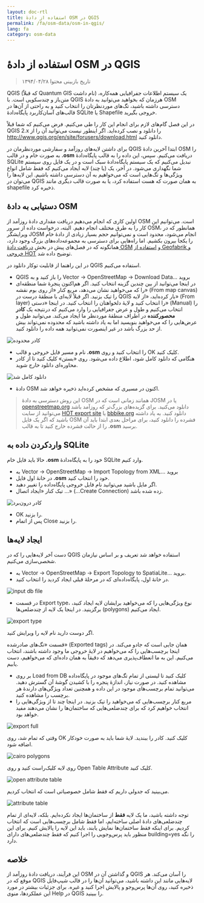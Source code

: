 ```yaml
---
layout: doc-rtl
title: استفاده از دادهٔ OSM در QGIS
permalink: /fa/osm-data/osm-in-qgis/
lang: fa
category: osm-data
---
```


استفاده از دادهٔ OSM در QGIS
=================

> تاریخ بازبینی محتوا ۱۳۹۴/۰۴/۲۸

QGIS (که قبلاً Quantum GIS نام داشت) یک سیستم اطلاعات جفرافیایی همه‌کاره، متن‌باز و چندسکویی است. با QGIS هرزمان که بخواهید می‌توانید به دادهٔ OSM دسترسی داشته باشید، تگ‌های موردنظرتان را انتخاب کنید و به راحتی از آن‌ها در قالب‌های آسان‌کاربرد پایگاه‌دادهٔ SQLite یا Shapefile خروجی بگیرید.  

در این فصل گام‌های لازم برای انجام این کار را طی می‌کنیم. فرض می‌کنیم که شما قبلاً QGIS 2.x را دانلود و نصب کرده‌اید. اگر اینطور نیست می‌توانید آن را از <http://www.qgis.org/en/site/forusers/download.html> دانلود کنید.  

برای داشتن لایه‌های روزآمد و سفارشی موردنظرمان در QGIS ابتدا آخرین دادهٔ OSM را به صورت خام و در قالب **‎.osm** دریافت می‌کنیم. سپس، این داده را به قالب پایگاه‌دادهٔ SQLite نبدیل می‌کنیم که یک سیستم پایگاه‌دادهٔ سبک است و در یک فایل روی سیستم شما نگهداری می‌شود. در آخر، یک (یا چند) لایه‌ ایجاد می‌کنیم که فقط شامل انواع ویژگی‌ها و تگ‌هایی است که می‌خواهیم به آن دسترسی داشته باشیم. این لایه‌ها را می‌توان در QGIS به همان صورت که هست استفاده کرد، یا به صورت قالب دیگری مانند shapefile ذخیره کرد.  

دستیابی به دادهٔ OSM
---------------------------

اولین کاری که انجام می‌دهیم دریافت مقداری دادهٔ روزآمد از OSM است. می‌توانیم این کار را به طرق مختلف انجام دهیم. البته، درخواست داده از سرور OSM، همانطور که در ویرایشگر JOSM انجام می‌شود، محدود است و نمی‌توانیم حجم بسیار زیادی از دادهٔ خام را یکجا بیرون بکشیم. اما راه‌هایی برای دسترسی به مجموعه‌داده‌های بزرگ وجود دارد،
همانگونه که در فصل‌های پیش در بخش [دریافت دادهٔ OSM](/fa/osm-data/getting-data) و [استفاده از Geofabrik و خروجی HOT](/fa/osm-data/geofabrik-and-hot-export) توضیح داده شد.  

در این راهنما از قابلیت توکار دانلود در QGIS استفاده می‌کنیم.  

- QGIS را باز کنید و به Vector ->‏ OpenStreetMap ->‏ Download Data...‎ بروید  
- در اینجا می‌توانید از بین چندین گزینه انتخاب کنید. اگر هم‌اکنون پنجرهٔ شما منطقه‌ای را که می‌خواهید نشان می‌دهد، مربع کنار «از روی بوم نقشه» (From map canvas) را تیک بزنید. اگر قبلاً لایه‌ای با منطقهٔ درست در QGIS بار کرده‌اید، «از لایه» (From layer) را انتخاب کنید و لایهٔ دلخواهتان را انتخاب کنید. در اینجا «دستی» (Manual) را انتخاب می‌کنیم و طول و عرض جغرافیایی را وارد می‌کنیم که درنتیجه یک **کادر محصورکننده** در اطراف منطقهٔ موردنظر ما	 ایجاد می‌کند. می‌توانید طول و عرض‌هایی را که می‌خواهید بنویسید اما به یاد داشته باشید که محدوده نمی‌تواند بیش از حد بزرگ باشد در غیر اینصورت نمی‌توانید همه داده را دانلود کنید.  

![کادر محدوده][bounding box]

- نام و مسیر فایل خروجی و قالب **‎.osm** را انتخاب کنید و روی OK کلیک کنید.  
- هنگامی که دانلود کامل شود، اطلاع داده می‌شود. روی «بستن» کلیک کنید تا از کادر محاوره‌ای دانلود خارج شوید.  

![دانلود کامل شد][download complete]

- دادهٔ OSM اکنون در مسیری که مشخص کرده‌اید ذخیره خواهد شد.  

> این روش دسترسی به دادهٔ OSM همانند زمانی است که در JOSM یا در [openstreetmap.org](http://www.openstreetmap.org) دانلود می‌کنید. برای گزیده‌های بزرگ‌تر که روزآمد باشد می‌توانید از سایت [HOT export site](http://export.hotosm.org) یا [bbbike.org](http://extract.bbbike.org/) دانلود کنید. به یاد داشته باشید که اگر یک فایل OSM فشرده را دانلود کنید، برای مراحل بعدی ابتدا باید آن را از حالت فشرده خارج کنید تا به قالب **‎.osm** برسید.  


واردکردن داده به SQLite
---------------------------

حالا باید فایل خام **‎.osm** خود را به پایگاه‌دادهٔ SQLite وارد کنیم.  

- به Vector ->‏ OpenStreetMap ->‏ Import Topology from XML...‎ بروید  
- در خانهٔ اول فایل **‎.osm** خود را انتخاب کنید.  
- اگر مایل باشید می‌توانید نام فایل خروجی پایگاه‌داده را تغییر دهید.  
- تیک کنار «ایجاد اتصال ...» (...Create Connection) زده شده باشد.  

![کادر درون‌برد][import dialog]  

- OK را بزنید.  
- پس از اتمام Close را بزنید.  


ایجاد لایه‌ها
--------------

دست آخر لایه‌هایی را که در QGIS استفاده خواهد شد تعریف و بر اساس نیازمان شخصی‌سازی می‌کنیم.  

- به Vector ->‏ OpenStreetMap ->‏ Export Topology to SpatiaLite...‎ بروید.  
- در خانهٔ اول، پایگاه‌داده‌ای که در مرحلهٔ قبلی ایجاد کردید را انتخاب کنید.  

![input db file][]  

- در قسمت Export type، نوع ویژگی‌هایی را که می‌خواهید برایشان لایه ایجاد کنید، برگزینید. در اینجا یک لایه از چندضلعی‌ها (polygons) ایجاد می‌کنیم.  

![export type][]  

اگر دوست دارید نام لایه را ویرایش کنید.  

قسمت «تگ‌های صادرشده» (Exported tags) همان جایی است که جادو می‌کند. در اینجا برچسب‌هایی را که می‌خواهیم در لایهٔ خروجی ما وجود داشته باشند، انتخاب می‌کنیم. این به ما انعطاف‌پذیری می‌دهد که دقیقاً به همان داده‌ای که می‌خواهیم، دست یابیم.  

- بر روی Load from DB کلیک کنید تا لیستی از تمام تگ‌های موجود در پایگاه‌داده مشاهده کنید. در صورت نیاز، اندازهٔ پنجره را با کشیدن گوشهٔ آن گسترش دهید. می‌توانید تمام برچسب‌های موجود در این داده و همچنین تعداد ویژگی‌های دارندهٔ هر برچسب را مشاهده کنید.  
- مربع کنار برچسب‌هایی که می‌خواهید را تیک بزنید. در اینجا چند تا از ویژگی‌هایی را انتخاب خواهیم کرد که برای چندضلعی‌هایی که ساختمان‌ها را نشان می‌دهند مفید خواهد بود.  

![export full][]  

وقتی که تمام شد، روی OK کلیک کنید. کادر را ببندید. لایهٔ شما باید به صورت خودکار اضافه شود.  

![cairo polygons][]  

روی لایه کلیک‌راست کنید و روی Open Table Attribute کلیک کنید.  

![open attribute table][]  

می‌بینید که جدولی داریم که فقط شامل خصوصیاتی است که انتخاب کردیم.  

![attribute table][]  

توجه داشته باشید، ما یک لایه **فقط** از ساختمان‌ها ایجاد نکرده‌ایم. بلکه، لایه‌ای از  تمام چندضلعی‌های دادهٔ اصلی ساخته‌ایم، اما فقط شامل برچسب‌هایی است که انتخاب کردیم. برای اینکه فقط ساختمان‌ها نمایش یابند، باید این لایه را پالایش کنیم. برای این منظور باید پرس‌وجویی را اجرا کنیم که فقط چندضلعی‌های دارای building=yes را نگه دارد.


خلاصه
-------

این فرآیند، دریافت دادهٔ روزآمد از OSM و گذاشتن آن در QGIS را آسان می‌کند. هر موقع که در QGIS لایه‌هایی مانند این داشته باشید، می‌توانید آن‌ها را در قالب شیپ‌فایل ذخیره کنید، روی آن‌ها پرس‌وجو و پالایش اجرا کنید و غیره. برای جزئیات بیشتر در مورد این عملکردها، منوی Help در QGIS را ببینید.  


[bounding box]: /images/osm-data/bounding_box.png
[download complete]: /images/osm-data/download_complete.png
[import dialog]: /images/osm-data/import_dialog.png
[input db file]: /images/osm-data/input_db_file.png
[export type]: /images/osm-data/export_type.png
[export full]: /images/osm-data/export_full.png
[cairo polygons]: /images/osm-data/cairo_polygons.png
[open attribute table]: /images/osm-data/open_attribute_table.png
[attribute table]: /images/osm-data/attribute_table.png

